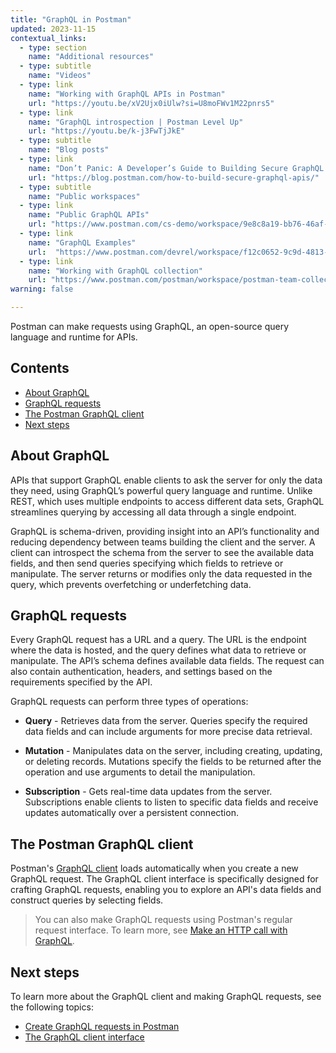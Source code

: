 ```yaml
---
title: "GraphQL in Postman"
updated: 2023-11-15
contextual_links:
  - type: section
    name: "Additional resources"
  - type: subtitle
    name: "Videos"
  - type: link
    name: "Working with GraphQL APIs in Postman"
    url: "https://youtu.be/xV2Ujx0iUlw?si=U8moFWv1M22pnrs5"
  - type: link
    name: "GraphQL introspection | Postman Level Up"
    url: "https://youtu.be/k-j3FwTjJkE"
  - type: subtitle
    name: "Blog posts"
  - type: link
    name: "Don’t Panic: A Developer’s Guide to Building Secure GraphQL APIs"
    url: "https://blog.postman.com/how-to-build-secure-graphql-apis/"
  - type: subtitle
    name: "Public workspaces"
  - type: link
    name: "Public GraphQL APIs"
    url: "https://www.postman.com/cs-demo/workspace/9e8c8a19-bb76-46af-9e8d-5747bf8fcce5"
  - type: link
    name: "GraphQL Examples"
    url:  "https://www.postman.com/devrel/workspace/f12c0652-9c9d-4813-968b-c8ed0b3f0022"
  - type: link
    name: "Working with GraphQL collection"
    url: "https://www.postman.com/postman/workspace/postman-team-collections/collection/1559645-c0dd3eb3-5258-4ddd-a6e4-2780c5212e33?ctx=documentation"
warning: false

---
```


Postman can make requests using GraphQL, an open-source query language and runtime for APIs.

## Contents

* [About GraphQL](#about-graphql)
* [GraphQL requests](#graphql-requests)
* [The Postman GraphQL client](#the-postman-graphql-client)
* [Next steps](#next-steps)

## About GraphQL

APIs that support GraphQL enable clients to ask the server for only the data they need, using GraphQL’s powerful query language and runtime. Unlike REST, which uses multiple endpoints to access different data sets, GraphQL streamlines querying by accessing all data through a single endpoint.

GraphQL is schema-driven, providing insight into an API’s functionality and reducing dependency between teams building the client and the server. A client can introspect the schema from the server to see the available data fields, and then send queries specifying which fields to retrieve or manipulate. The server returns or modifies only the data requested in the query, which prevents overfetching or underfetching data.

## GraphQL requests

Every GraphQL request has a URL and a query. The URL is the endpoint where the data is hosted, and the query defines what data to retrieve or manipulate. The API’s schema defines available data fields. The request can also contain authentication, headers, and settings based on the requirements specified by the API.

GraphQL requests can perform three types of operations:

* **Query** - Retrieves data from the server. Queries specify the required data fields and can include arguments for more precise data retrieval.

* **Mutation** - Manipulates data on the server, including creating, updating, or deleting records. Mutations specify the fields to be returned after the operation and use arguments to detail the manipulation.

* **Subscription** - Gets real-time data updates from the server. Subscriptions enable clients to listen to specific data fields and receive updates automatically over a persistent connection.

## The Postman GraphQL client

Postman's [GraphQL client](/docs/sending-requests/graphql/graphql-client-interface/) loads automatically when you create a new GraphQL request. The GraphQL client interface is specifically designed for crafting GraphQL requests, enabling you to explore an API's data fields and construct queries by selecting fields.

> You can also make GraphQL requests using Postman's regular request interface. To learn more, see [Make an HTTP call with GraphQL](/docs/sending-requests/graphql/graphql-http/).

## Next steps

To learn more about the GraphQL client and making GraphQL requests, see the following topics:

* [Create GraphQL requests in Postman](/docs/sending-requests/graphql/graphql-client-first-request/)
* [The GraphQL client interface](/docs/sending-requests/graphql/graphql-client-interface/)
